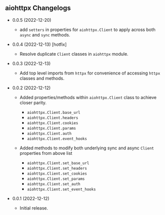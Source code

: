 ## aiohttpx Changelogs
- 0.0.5 (2022-12-20)
  - add `setters` in properties for `aiohttpx.Client` to apply across both `async` and `sync` methods. 

- 0.0.4 (2022-12-13) [hotfix]
  - Resolve duplicate `Client` classes in `aiohttpx` module.

- 0.0.3 (2022-12-13)
  - Add top level imports from `httpx` for convenience of accessing `httpx` classes and methods.


- 0.0.2 (2022-12-12)
  - Added properties/methods within `aiohttpx.Client` class to achieve closer parity.
    - `aiohttpx.Client.base_url`
    - `aiohttpx.Client.headers`
    - `aiohttpx.Client.cookies`
    - `aiohttpx.Client.params`
    - `aiohttpx.Client.auth`
    - `aiohttpx.Client.event_hooks`
  
  - Added methods to modify both underlying sync and async `Client` properties from above list
    - `aiohttpx.Client.set_base_url`
    - `aiohttpx.Client.set_headers`
    - `aiohttpx.Client.set_cookies`
    - `aiohttpx.Client.set_params`
    - `aiohttpx.Client.set_auth`
    - `aiohttpx.Client.set_event_hooks`


- 0.0.1 (2022-12-12)
    - Initial release.